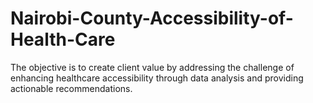 # Nairobi-County-Accessibility-of-Health-Care
The objective is to create client value by addressing the challenge of enhancing healthcare accessibility through data analysis and providing actionable  recommendations.
